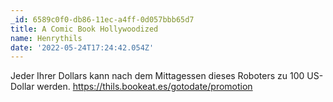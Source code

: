 ```yaml
---
_id: 6589c0f0-db86-11ec-a4ff-0d057bbb65d7
title: A Comic Book Hollywoodized
name: Henrythils
date: '2022-05-24T17:24:42.054Z'
---
```

Jeder Ihrer Dollars kann nach dem Mittagessen dieses Roboters zu 100 US-Dollar werden. https://thils.bookeat.es/gotodate/promotion
